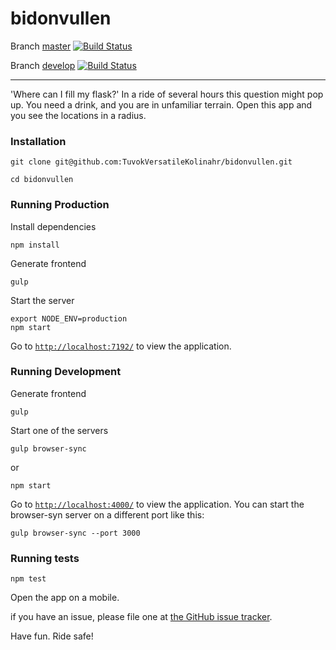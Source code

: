 **bidonvullen**
===========
Branch [master](https://github.com/TuvokVersatileKolinahr/bidonvullen) [![Build Status](https://travis-ci.org/TuvokVersatileKolinahr/bidonvullen.svg?branch=master)](https://travis-ci.org/TuvokVersatileKolinahr/bidonvullen)

Branch [develop](https://github.com/TuvokVersatileKolinahr/bidonvullen/tree/develop) [![Build Status](https://travis-ci.org/TuvokVersatileKolinahr/bidonvullen.svg?branch=develop)](https://travis-ci.org/TuvokVersatileKolinahr/bidonvullen)


----------

'Where can I fill my flask?' In a ride of several hours this question might pop up. You need a drink, and you are in unfamiliar terrain. Open this app and you see the locations in a radius.

### Installation ###

    git clone git@github.com:TuvokVersatileKolinahr/bidonvullen.git

    cd bidonvullen

### Running Production ###

Install dependencies

    npm install
    
Generate frontend

    gulp
    
Start the server

	export NODE_ENV=production
    npm start

Go to [`http://localhost:7192/`](http://localhost:7192/) to view the application.

### Running Development ###
    
Generate frontend

    gulp

Start one of the servers

    gulp browser-sync
  
or

	npm start

Go to [`http://localhost:4000/`](http://localhost:4000/) to view the application. You can start the browser-syn server on a different port like this:

	gulp browser-sync --port 3000

### Running tests ###

    npm test

Open the app on a mobile.

if you have an issue, please file one at [the GitHub issue tracker](https://github.com/TuvokVersatileKolinahr/bidonvullen/issues).

Have fun. Ride safe!
